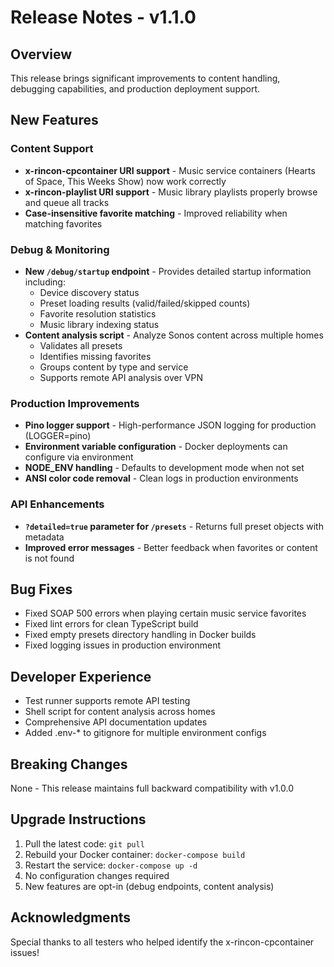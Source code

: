 # Release Notes - v1.1.0

## Overview
This release brings significant improvements to content handling, debugging capabilities, and production deployment support.

## New Features

### Content Support
- **x-rincon-cpcontainer URI support** - Music service containers (Hearts of Space, This Weeks Show) now work correctly
- **x-rincon-playlist URI support** - Music library playlists properly browse and queue all tracks
- **Case-insensitive favorite matching** - Improved reliability when matching favorites

### Debug & Monitoring
- **New `/debug/startup` endpoint** - Provides detailed startup information including:
  - Device discovery status
  - Preset loading results (valid/failed/skipped counts)
  - Favorite resolution statistics
  - Music library indexing status
- **Content analysis script** - Analyze Sonos content across multiple homes
  - Validates all presets
  - Identifies missing favorites
  - Groups content by type and service
  - Supports remote API analysis over VPN

### Production Improvements
- **Pino logger support** - High-performance JSON logging for production (LOGGER=pino)
- **Environment variable configuration** - Docker deployments can configure via environment
- **NODE_ENV handling** - Defaults to development mode when not set
- **ANSI color code removal** - Clean logs in production environments

### API Enhancements
- **`?detailed=true` parameter for `/presets`** - Returns full preset objects with metadata
- **Improved error messages** - Better feedback when favorites or content is not found

## Bug Fixes
- Fixed SOAP 500 errors when playing certain music service favorites
- Fixed lint errors for clean TypeScript build
- Fixed empty presets directory handling in Docker builds
- Fixed logging issues in production environment

## Developer Experience
- Test runner supports remote API testing
- Shell script for content analysis across homes
- Comprehensive API documentation updates
- Added .env-* to gitignore for multiple environment configs

## Breaking Changes
None - This release maintains full backward compatibility with v1.0.0

## Upgrade Instructions
1. Pull the latest code: `git pull`
2. Rebuild your Docker container: `docker-compose build`
3. Restart the service: `docker-compose up -d`
4. No configuration changes required
5. New features are opt-in (debug endpoints, content analysis)

## Acknowledgments
Special thanks to all testers who helped identify the x-rincon-cpcontainer issues!